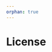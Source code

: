 ```yaml
---
orphan: true
---
```


# License

```{include} ../LICENSE

```
                                                                                                                                                                                                                                                                                                                              